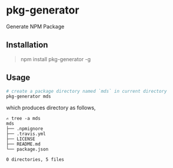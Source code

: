 # pkg-generator
Generate  NPM Package

## Installation

> npm install pkg-generator -g

## Usage

```bash
# create a package directory named `mds` in current directory
pkg-generator mds
```
which produces directory as follows,

``` 
✍ tree -a mds
mds
├── .npmignore
├── .travis.yml
├── LICENSE
├── README.md
└── package.json

0 directories, 5 files
``` 
